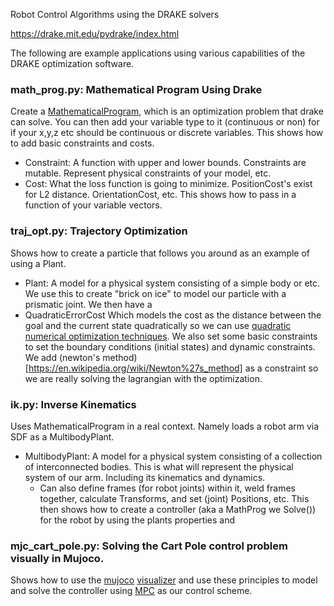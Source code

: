 Robot Control Algorithms using the DRAKE solvers

https://drake.mit.edu/pydrake/index.html

The following are example applications using various capabilities of the DRAKE optimization software.

### math_prog.py: Mathematical Program Using Drake
Create a [MathematicalProgram](https://drake.mit.edu/doxygen_cxx/classdrake_1_1solvers_1_1_mathematical_program.html), which is an optimization problem that drake can solve. 
You can then add your variable type to it (continuous or non) for if your x,y,z etc should be 
continuous or discrete variables.
This shows how to add basic constraints and costs.
- Constraint:
    A function with upper and lower bounds. Constraints are mutable.
    Represent physical constraints of your model, etc.
- Cost:
    What the loss function is going to minimize. PositionCost's exist for L2 distance.
    OrientationCost, etc. This shows how to pass in a function of your variable vectors.

### traj_opt.py: Trajectory Optimization
Shows how to create a particle that follows you around as an example of using a Plant.
- Plant:
    A model for a physical system consisting of a simple body or etc.
We use this to create "brick on ice" to model our particle with a prismatic joint.
We then have a 
- QuadraticErrorCost
    Which models the cost as the distance between the goal and the current state quadratically
    so we can use [quadratic numerical optimization techniques](https://en.wikipedia.org/wiki/Quadratic_programming).
We also set some basic constraints to set the boundary conditions (initial states) and dynamic constraints.
We add (newton's method)[https://en.wikipedia.org/wiki/Newton%27s_method] as a constraint so we are really solving the lagrangian with the optimization.

### ik.py: Inverse Kinematics 
Uses MathematicalProgram in a real context. Namely loads a robot arm via SDF as a 
MultibodyPlant.
- MultibodyPlant: 
    A model for a physical system consisting of a collection of interconnected bodies.
    This is what will represent the physical system of our arm. Including its kinematics and 
    dynamics.
    - Can also define frames (for robot joints) within it, weld frames together, calculate Transforms, and set (joint) Positions, etc.
This then shows how to create a controller (aka a MathProg we Solve()) for the robot by using the plants properties and 

### mjc_cart_pole.py: Solving the Cart Pole control problem visually in Mujoco.
Shows how to use the [mujoco](https://mujoco.readthedocs.io/en/stable/overview.html) [visualizer](https://mujoco.readthedocs.io/en/stable/python.html#passive-viewer) and use these principles to model and solve the controller using [MPC](https://en.wikipedia.org/wiki/Model_predictive_control) as our control scheme.

